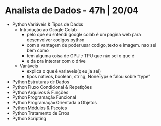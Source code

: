# Analista de Dados - 47h | 20/04  
- Python Variáveis & Tipos de Dados
    - Introdução ao Google Colab
        - pelo que eu entendi google colab é um pagina web para desenvolver codigos python
        - com a vantagem de poder usar codigo, texto e imagem. nao sei bem como
        - tem alguma coisa de GPU e TPU que não sei o que é
        - e da pra integrar com o drive
    - Variáveis
        - explica o que é variaveis(q eu ja sei)
        - tipos nativos, boolean, string, NoneType e falou sobre “type”
- Python Estruturas de Dados
- Python Fluxo Condicional & Repetições
- Python Arquivos & Funções
- Python Programação Funcional
- Python Programação Orientada a Objetos
- Python Módulos & Pacotes
- Python Tratamento de Erros
- Python Scripting
